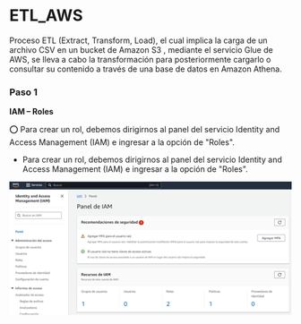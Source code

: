# ETL_AWS

Proceso ETL (Extract, Transform, Load), el cual implica la carga de un archivo CSV en un bucket de Amazon S3 , mediante el servicio Glue de AWS, se lleva a cabo la transformación para posteriormente cargarlo o consultar su contenido a través de una base de datos en Amazon Athena.


### Paso 1

**IAM – Roles**

⭕ Para crear un rol, debemos dirigirnos al panel del servicio Identity and Access Management (IAM) e ingresar a la opción de "Roles".

- Para crear un rol, debemos dirigirnos al panel del servicio Identity and Access Management (IAM) e ingresar a la opción de "Roles".

[![home](file/Picture1.png)](#home) 
